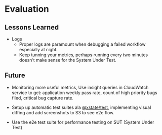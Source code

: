 # Evaluation

## Lessons Learned

- Logs
  - Proper logs are paramount when debugging a failed workflow especially at night.
  - Keep tunning your metrics, perhaps running every two minutes doesn't make sense for the System Under Test.

## Future

- Monitoring more useful metrics, Use insight queries in CloudWatch service to get: application weekly pass rate, count of high priority bugs filed, critical bug capture rate.

- Setup up automatic test suites ala [@xstate/test](https://github.com/davidkpiano/xstate/tree/master/packages/xstate-test), implementing visual diffing and add screenshots to S3 to see e2e flow.

- Use the e2e test suite for performance testing on SUT (System Under Test)
